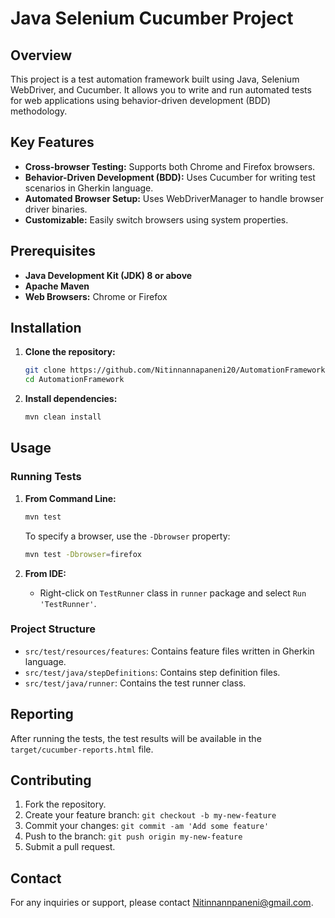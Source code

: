 
# Java Selenium Cucumber Project

## Overview

This project is a test automation framework built using Java, Selenium WebDriver, and Cucumber. It allows you to write and run automated tests for web applications using behavior-driven development (BDD) methodology.

## Key Features

- **Cross-browser Testing:** Supports both Chrome and Firefox browsers.
- **Behavior-Driven Development (BDD):** Uses Cucumber for writing test scenarios in Gherkin language.
- **Automated Browser Setup:** Uses WebDriverManager to handle browser driver binaries.
- **Customizable:** Easily switch browsers using system properties.

## Prerequisites

- **Java Development Kit (JDK) 8 or above**
- **Apache Maven**
- **Web Browsers:** Chrome or Firefox

## Installation

1. **Clone the repository:**
    ```sh
    git clone https://github.com/Nitinnannapaneni20/AutomationFramework.git
    cd AutomationFramework
    ```

2. **Install dependencies:**
    ```sh
    mvn clean install
    ```

## Usage

### Running Tests

1. **From Command Line:**
    ```sh
    mvn test
    ```

   To specify a browser, use the `-Dbrowser` property:
    ```sh
    mvn test -Dbrowser=firefox
    ```

2. **From IDE:**
    - Right-click on `TestRunner` class in `runner` package and select `Run 'TestRunner'`.

### Project Structure

- `src/test/resources/features`: Contains feature files written in Gherkin language.
- `src/test/java/stepDefinitions`: Contains step definition files.
- `src/test/java/runner`: Contains the test runner class.

## Reporting

After running the tests, the test results will be available in the `target/cucumber-reports.html` file.

## Contributing

1. Fork the repository.
2. Create your feature branch: `git checkout -b my-new-feature`
3. Commit your changes: `git commit -am 'Add some feature'`
4. Push to the branch: `git push origin my-new-feature`
5. Submit a pull request.

## Contact

For any inquiries or support, please contact Nitinnannpaneni@gmail.com.
